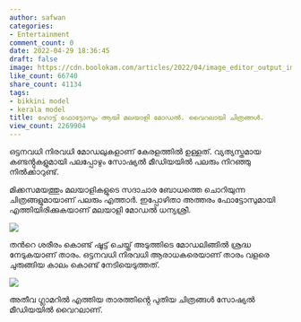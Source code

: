 ```yaml
---
author: safwan
categories:
- Entertainment
comment_count: 0
date: 2022-04-29 18:36:45
draft: false
image: https://cdn.boolokam.com/articles/2022/04/image_editor_output_image-1052017852-1651257368835.jpg
like_count: 66740
share_count: 41134
tags:
- bikkini model
- kerala model
title: ഹോട്ട് ഫോട്ടോസും ആയി മലയാളി മോഡൽ. വൈറലായി ചിത്രങ്ങൾ.
view_count: 2269904
---
```


ഒട്ടനവധി നിരവധി മോഡലുകളാണ് കേരളത്തിൽ ഉള്ളത്. വ്യത്യസ്തമായ കണ്ടൻ്റുകളുമായി പലപ്പോഴും സോഷ്യൽ മീഡിയയിൽ പലരും നിറഞ്ഞു നിൽക്കാറുണ്ട്.

മിക്കസമയത്തും മലയാളികളുടെ സദാചാര ബോധത്തെ ചൊറിയുന്ന ചിത്രങ്ങളുമായാണ് പലരും എത്താർ. ഇപ്പോഴിതാ അത്തരം ഫോട്ടോസുമായി എത്തിയിരിക്കുകയാണ് മലയാളി മോഡൽ ധന്യശ്രീ.

![](https://cdn.boolokam.com/articles/2022/04/image_editor_output_image-1052017852-1651257368835.jpg)

തൻറെ ശരീരം കൊണ്ട് ഷൂട്ട് ചെയ്ത് അടുത്തിടെ മോഡലിങ്ങിൽ ശ്രദ്ധ നേടുകയാണ് താരം. ഒട്ടനവധി നിരവധി ആരാധകരെയാണ് താരം വളരെ ചുരുങ്ങിയ കാലം കൊണ്ട് നേടിയെടുത്തത്.

![](https://cdn.boolokam.com/articles/2022/04/image_editor_output_image303722857-1651257394815.jpg)

അതീവ ഗ്ലാമറിൽ എത്തിയ താരത്തിൻ്റെ പുതിയ ചിത്രങ്ങൾ സോഷ്യൽ മീഡിയയിൽ വൈറലാണ്.